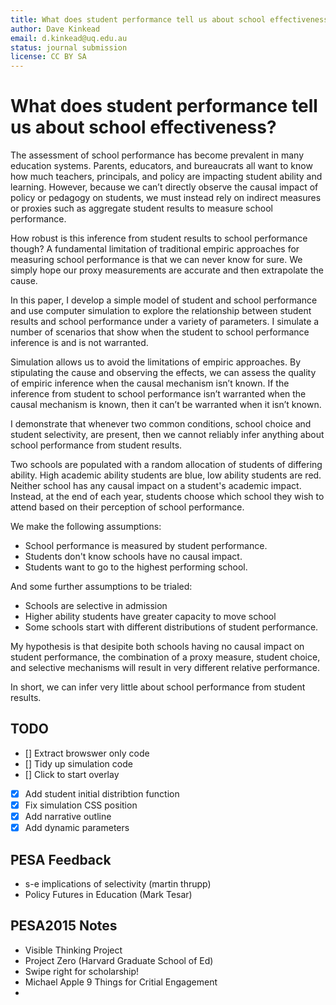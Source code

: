 ```yaml
---
title: What does student performance tell us about school effectiveness?
author: Dave Kinkead
email: d.kinkead@uq.edu.au
status: journal submission
license: CC BY SA
---
```


# What does student performance tell us about school effectiveness?

The assessment of school performance has become prevalent in many education systems.  Parents, educators, and bureaucrats all want to know how much teachers, principals, and policy are impacting student ability and learning.  However, because we can’t directly observe the causal impact of policy or pedagogy on students, we must instead rely on indirect measures or proxies such as aggregate student results to measure school performance.

How robust is this inference from student results to school performance though?  A fundamental limitation of traditional empiric approaches for measuring school performance is that we can never know for sure.  We simply hope our proxy measurements are accurate and then extrapolate the cause.

In this paper, I develop a simple model of student and school performance and use computer simulation to explore the relationship between student results and school performance under a variety of parameters.  I simulate a number of scenarios that show when the student to school performance inference is and is not warranted.

Simulation allows us to avoid the limitations of empiric approaches.  By stipulating the cause and observing the effects, we can assess the quality of empiric inference when the causal mechanism isn’t known.  If the inference from student to school performance isn’t warranted when the causal mechanism is known, then it can’t be warranted when it isn’t known.

I demonstrate that whenever two common conditions, school choice and student selectivity, are present, then we cannot reliably infer anything about school performance from student results.

Two schools are populated with a random allocation of students of differing ability. High academic ability students are blue, low ability students are red.  Neither school has any causal impact on a student's academic impact. Instead, at the end of each year, students choose which school they wish to attend based on their perception of school performance. 

We make the following assumptions:

  - School performance is measured by student performance.
  - Students don't know schools have no causal impact.
  - Students want to go to the highest performing school.

And some further assumptions to be trialed:

  - Schools are selective in admission
  - Higher ability students have greater capacity to move school
  - Some schools start with different distributions of student performance.

My hypothesis is that desipite both schools having no causal impact on student performance, the combination of a proxy measure, student choice, and selective mechanisms will result in very different relative performance.

In short, we can infer very little about school performance from student results.

## TODO

  - [] Extract browswer only code
  - [] Tidy up simulation code
  - [] Click to start overlay
  - [x] Add student initial distribtion function
  - [x] Fix simulation CSS position
  - [x] Add narrative outline
  - [x] Add dynamic parameters

## PESA Feedback

  - s-e implications of selectivity (martin thrupp)
  - Policy Futures in Education (Mark Tesar)

## PESA2015 Notes

  - Visible Thinking Project
  - Project Zero (Harvard Graduate School of Ed)
  - Swipe right for scholarship!
  - Michael Apple 9 Things for Critial Engagement
  - 